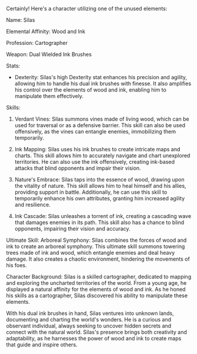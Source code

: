 Certainly! Here's a character utilizing one of the unused elements:

Name: Silas

Elemental Affinity: Wood and Ink

Profession: Cartographer

Weapon: Dual Wielded Ink Brushes

Stats:
- Dexterity: Silas's high Dexterity stat enhances his precision and agility, allowing him to handle his dual ink brushes with finesse. It also amplifies his control over the elements of wood and ink, enabling him to manipulate them effectively.

Skills:
1. Verdant Vines: Silas summons vines made of living wood, which can be used for traversal or as a defensive barrier. This skill can also be used offensively, as the vines can entangle enemies, immobilizing them temporarily.

2. Ink Mapping: Silas uses his ink brushes to create intricate maps and charts. This skill allows him to accurately navigate and chart unexplored territories. He can also use the ink offensively, creating ink-based attacks that blind opponents and impair their vision.

3. Nature's Embrace: Silas taps into the essence of wood, drawing upon the vitality of nature. This skill allows him to heal himself and his allies, providing support in battle. Additionally, he can use this skill to temporarily enhance his own attributes, granting him increased agility and resilience.

4. Ink Cascade: Silas unleashes a torrent of ink, creating a cascading wave that damages enemies in its path. This skill also has a chance to blind opponents, impairing their vision and accuracy.

Ultimate Skill: Arboreal Symphony: Silas combines the forces of wood and ink to create an arboreal symphony. This ultimate skill summons towering trees made of ink and wood, which entangle enemies and deal heavy damage. It also creates a chaotic environment, hindering the movements of his foes.

Character Background:
Silas is a skilled cartographer, dedicated to mapping and exploring the uncharted territories of the world. From a young age, he displayed a natural affinity for the elements of wood and ink. As he honed his skills as a cartographer, Silas discovered his ability to manipulate these elements.

With his dual ink brushes in hand, Silas ventures into unknown lands, documenting and charting the world's wonders. He is a curious and observant individual, always seeking to uncover hidden secrets and connect with the natural world. Silas's presence brings both creativity and adaptability, as he harnesses the power of wood and ink to create maps that guide and inspire others.